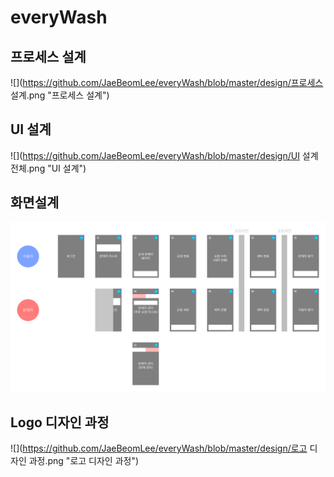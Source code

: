 # everyWash

## 프로세스 설계
![](https://github.com/JaeBeomLee/everyWash/blob/master/design/프로세스 설계.png "프로세스 설계")

## UI 설계
![](https://github.com/JaeBeomLee/everyWash/blob/master/design/UI 설계 전체.png "UI 설계")

## 화면설계

![](https://github.com/JaeBeomLee/everyWash/blob/master/design/화면설계.png "화면 설계")

## Logo 디자인 과정

![](https://github.com/JaeBeomLee/everyWash/blob/master/design/로고 디자인 과정.png "로고 디자인 과정")
